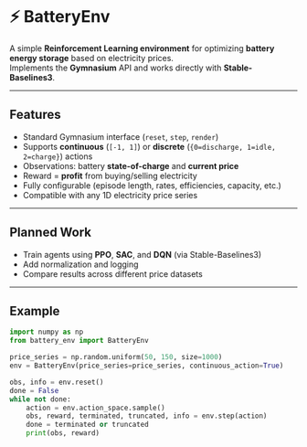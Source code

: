 # ⚡ BatteryEnv

A simple **Reinforcement Learning environment** for optimizing **battery energy storage** based on electricity prices.  
Implements the **Gymnasium** API and works directly with **Stable-Baselines3**.

---

## Features
- Standard Gymnasium interface (`reset`, `step`, `render`)
- Supports **continuous** (`[-1, 1]`) or **discrete** (`{0=discharge, 1=idle, 2=charge}`) actions  
- Observations: battery **state-of-charge** and **current price**
- Reward = **profit** from buying/selling electricity  
- Fully configurable (episode length, rates, efficiencies, capacity, etc.)
- Compatible with any 1D electricity price series

---

## Planned Work
- Train agents using **PPO**, **SAC**, and **DQN** (via Stable-Baselines3)  
- Add normalization and logging  
- Compare results across different price datasets  

---

## Example
```python
import numpy as np
from battery_env import BatteryEnv

price_series = np.random.uniform(50, 150, size=1000)
env = BatteryEnv(price_series=price_series, continuous_action=True)

obs, info = env.reset()
done = False
while not done:
    action = env.action_space.sample()
    obs, reward, terminated, truncated, info = env.step(action)
    done = terminated or truncated
    print(obs, reward)
